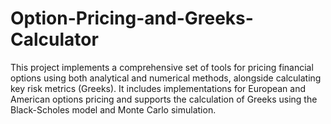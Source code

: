 # Option-Pricing-and-Greeks-Calculator
This project implements a comprehensive set of tools for pricing financial options using both analytical and numerical methods, alongside calculating key risk metrics (Greeks). It includes implementations for European and American options pricing and supports the calculation of Greeks using the Black-Scholes model and Monte Carlo simulation.
